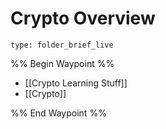 # Crypto Overview
 
```ccard
type: folder_brief_live
```
%% Begin Waypoint %%
- [[Crypto Learning Stuff]]
- [[Crypto]]

%% End Waypoint %%